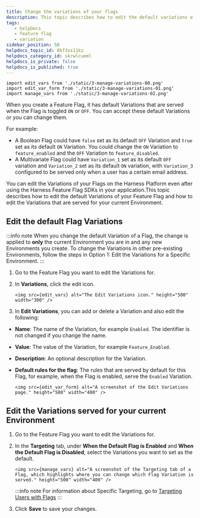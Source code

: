 ```yaml
---
title: Change the variations of your flags
description: This topic describes how to edit the default variations of your feature flag.
tags: 
   - helpDocs
   - feature flag
   - variation
sidebar_position: 50
helpdocs_topic_id: 8bf3us11kz
helpdocs_category_id: skrwlcueml
helpdocs_is_private: false
helpdocs_is_published: true
---
```

```mdx-code-block
import edit_vars from './static/3-manage-variations-00.png'
import edit_var_form from './static/3-manage-variations-01.png'
import manage_vars from './static/3-manage-variations-02.png'
```

When you create a Feature Flag, it has default Variations that are served when the Flag is toggled `ON` or `OFF`. You can accept these default Variations or you can change them. 

For example:

* A Boolean Flag could have `false` set as its default `OFF` Variation and `true` set as its default `ON` Variation. You could change the `ON` Variation to `feature_enabled` and the `OFF` Variation to `feature_disabled`.
* A Multivariate Flag could have `Variation_1` set as its default `OFF` variation and `Variation_2` set as its default `ON` variation, with `Variation_3` configured to be served only when a user has a certain email address.

You can edit the Variations of your Flags on the Harness Platform even after using the Harness Feature Flag SDKs in your application.This topic describes how to edit the default Variations of your Feature Flag and how to edit the Variations that are served for your current Environment.

## Edit the default Flag Variations

:::info note
 When you change the default Variation of a Flag, the change is applied to **only** the current Environment you are in and any new Environments you create. To change the Variations in other pre-existing Environments, follow the steps in Option 1: Edit the Variations for a Specific Environment.
:::

1. Go to the Feature Flag you want to edit the Variations for.
2. In **Variations**, click the edit icon.

   ```mdx-code-block
   <img src={edit_vars} alt="The Edit Variations icon." height="500" width="300" />
   ``` 

3. In **Edit Variations**, you can add or delete a Variation and also edit the following:
* **Name**: The name of the Variation, for example `Enabled`. The identifier is not changed if you change the name.
* **Value**: The value of the Variation, for example `Feature_Enabled`.
* **Description**: An optional description for the Variation.
* **Default rules for the flag**: The rules that are served by default for this Flag, for example, when the Flag is enabled, serve the `Enabled` Variation.

   ```mdx-code-block
   <img src={edit_var_form} alt="A screenshot of the Edit Variations page." height="500" width="400" />
   ``` 

## Edit the Variations served for your current Environment

1. Go to the Feature Flag you want to edit the Variations for.
2. In the **Targeting** tab, under **When the Default Flag is Enabled** and **When the Default Flag is Disabled**, select the Variations you want to set as the default.

   ```mdx-code-block
   <img src={manage_vars} alt="A screenshot of the Targeting tab of a Flag, which highlights where you can change which Flag Variation is served." height="500" width="400" />
   ``` 

   :::info note
    For information about Specific Targeting, go to [Targeting Users with Flags](/docs/feature-flags/ff-target-management/targeting-users-with-flags)
   :::
   
3. Click **Save** to save your changes.

